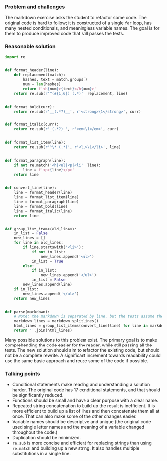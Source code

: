 ### Problem and challenges
	
The markdown exercise asks the student to refactor some code. The original code is 
hard to follow; it is constructed of a single `for` loop, has many nested 
conditionals, and meaningless variable names. The goal is for them to produce 
improved code that still passes the tests.
	
### Reasonable solution
	
```python
import re


def format_header(line):
    def replacement(match):
        hashes, text = match.groups()
        num = len(hashes)
        return f'<h{num}>{text}</h{num}>'
    return re.sub(r'^(#{1,6}) (.*)', replacement, line)


def format_bold(curr):
    return re.sub(r'__(.*?)__', r'<strong>\1</strong>', curr)


def format_italic(curr):
    return re.sub(r'_(.*?)_', r'<em>\1</em>', curr)


def format_list_item(line):
    return re.sub(r'^\* (.*)', r'<li>\1</li>', line)


def format_paragraph(line):
    if not re.match('<h|<ul|<p|<li', line):
        line = f'<p>{line}</p>'
    return line


def convert_line(line):
    line = format_header(line)
    line = format_list_item(line)
    line = format_paragraph(line)
    line = format_bold(line)
    line = format_italic(line)
    return line


def group_list_items(old_lines):
    in_list = False
    new_lines = []
    for line in old_lines:
        if line.startswith('<li>'):
            if not in_list:
                new_lines.append('<ul>')
            in_list = True
        else:
            if in_list:
                new_lines.append('</ul>')
            in_list = False
        new_lines.append(line)
    if in_list:
        new_lines.append('</ul>')
    return new_lines


def parse(markdown):
    # Note: the markdown is separated by line, but the tests assume the HTML is all a single line
    markdown_lines = markdown.splitlines()
    html_lines = group_list_items(convert_line(line) for line in markdown_lines)
    return ''.join(html_lines)
```

Many possible solutions to this problem exist. The primary goal is to make comprehending the code 
easier for the reader, while still passing all the tests. The new solution should aim to refactor the existing code, but should not be a complete rewrite. A significant increment towards readability could use the same basic approach and reuse some of the code if possible. 
	
### Talking points

- Conditional statements make reading and understanding a solution harder. The original code has 
17 conditional statements, and that should be significantly reduced.
- Functions should be small and have a clear purpose with a clear name.
- Repeated string concatenation to build up the result is inefficient. It is more efficient to build up a list of lines and then concatenate them all at once. That can also make some of the other changes easier.
- Variable names should be descriptive and unique (the original code used single letter names and the meaning of a variable 
changed throughout the code.)
- Duplication should be minimized.
- `re.sub` is more concise and efficient for replacing strings than using `re.match` and building up a new string. It also handles multiple substitutions in a single line.
